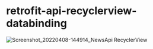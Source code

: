 # retrofit-api-recyclerview-databinding
![Screenshot_20220408-144914_NewsApi RecyclerView](https://user-images.githubusercontent.com/86973880/162406356-6fbd7a9d-5803-4ae3-9440-c74cad39895e.png)
